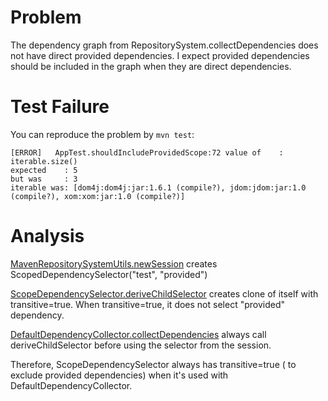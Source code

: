 # Problem

The dependency graph from RepositorySystem.collectDependencies does
not have direct provided dependencies. I expect provided dependencies
should be included in the graph when they are direct dependencies.

# Test Failure

You can reproduce the problem by `mvn test`:

``` 
[ERROR]   AppTest.shouldIncludeProvidedScope:72 value of    : iterable.size()
expected    : 5
but was     : 3
iterable was: [dom4j:dom4j:jar:1.6.1 (compile?), jdom:jdom:jar:1.0 (compile?), xom:xom:jar:1.0 (compile?)]
```

# Analysis

[MavenRepositorySystemUtils.newSession][3] creates
ScopedDependencySelector("test", "provided")

[ScopeDependencySelector.deriveChildSelector][4] creates clone of
itself with transitive=true. When transitive=true, it does not select
"provided" dependency.

[DefaultDependencyCollector.collectDependencies][5] always call
deriveChildSelector before using the selector from the session.

Therefore, ScopeDependencySelector always has transitive=true ( to
exclude provided dependencies) when it's used with
DefaultDependencyCollector.

[1]: https://github.com/GoogleCloudPlatform/cloud-opensource-java/blob/50da79355e042c5ff14ec72230cc6edbddcf8436/dependencies/src/main/java/com/google/cloud/tools/opensource/dependencies/RepositoryUtility.java#L112
[2]: https://github.com/GoogleCloudPlatform/cloud-opensource-java/blob/50da79355e042c5ff14ec72230cc6edbddcf8436/dependencies/src/main/java/com/google/cloud/tools/opensource/dependencies/DependencyGraphBuilder.java#L179
[3]: https://github.com/apache/maven/blob/master/maven-resolver-provider/src/main/java/org/apache/maven/repository/internal/MavenRepositorySystemUtils.java#L102
[4]: https://github.com/apache/maven-resolver/blob/47edcfe69c4e52ced4cb93d65b7348b5645cdd68/maven-resolver-util/src/main/java/org/eclipse/aether/util/graph/selector/ScopeDependencySelector.java#L119
[5]: https://github.com/apache/maven-resolver/blob/18dd2b5cde851256a9f44db25097efee0691d6b4/maven-resolver-impl/src/main/java/org/eclipse/aether/internal/impl/collect/DefaultDependencyCollector.java#L255